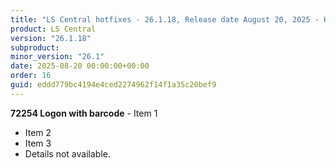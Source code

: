```yaml
---
title: "LS Central hotfixes - 26.1.18, Release date August 20, 2025 - Hotfixes"
product: LS Central
version: "26.1.18"
subproduct: 
minor_version: "26.1"
date: 2025-08-20 00:00:00+00:00
order: 16
guid: eddd779bc4194e4ced2274962f14f1a35c20bef9
---
```


**72254 Logon with barcode** - Item 1- Item 2- Item 3- Details not available.
